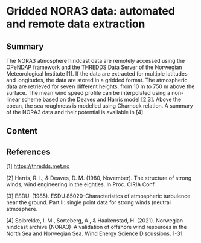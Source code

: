 # Gridded NORA3 data: automated and remote data extraction 


## Summary
The NORA3 atmosphere hindcast data are remotely accessed using the OPeNDAP framework and the THREDDS Data Server of the Norwegian Meteorological Institute [1]. If the data are extracted for multiple latitudes and longitudes, the data are stored in a gridded format. The atmospheric data are retrieved for seven different heights, from 10 m to 750 m  above the surface. The mean wind speed profile can be interpolated using a non-linear scheme based on the Deaves and Harris model [2,3].  Above the coean, the sea roughness is modelled using Charnock relation. A summary of the NORA3 data and their potential is available in [4]. 


## Content



## References

[1] https://thredds.met.no  

[2] Harris, R. I., & Deaves, D. M. (1980, November). The structure of strong winds, wind engineering in the eighties. In Proc. CIRIA Conf.

[3] ESDU. (1985). ESDU 85020-Characteristics of atmospheric turbulence near the ground. Part II: single point data for strong winds (neutral atmosphere.

[4] Solbrekke, I. M., Sorteberg, A., & Haakenstad, H. (2021). Norwegian hindcast archive (NORA3)–A validation of offshore wind resources in the North Sea and Norwegian Sea. Wind Energy Science Discussions, 1-31.


